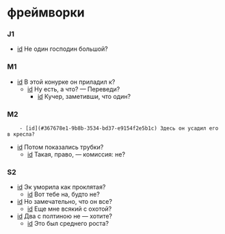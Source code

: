 # фреймворки

### J1

- [id](#6c67da1c-a129-3155-b442-1ab5af949949) Не один господин большой?

### M1

- [id](#b07c4bfe-37f6-339f-ae4f-441e8f785a4e) В этой конурке он приладил к?
    - [id](#fd0d602f-3c91-3969-b4a6-9ccdcdb9ce4a) Ну есть, а что? — Переведи?
        - [id](#0f2ce22d-fd48-324e-b964-a0ced23449d0) Кучер, заметивши, что один?

### M2

        - [id](#367678e1-9b8b-3534-bd37-e9154f2e5b1c) Здесь он усадил его в кресла?
- [id](#c5697c6d-136b-3c39-b45c-ac233ad43adb) Потом показались трубки?
    - [id](#967daa3f-61f8-38a8-a449-501971a10d42) Такая, право, — комиссия: не?

### S2

- [id](#daa7ea23-448f-3ccb-889d-b214d104f8bf) Эк уморила как проклятая?
    - [id](#e23b0ccd-aeac-36bd-9c84-cff402411a6a) Вот тебе на, будто не?
- [id](#1be6ad93-e96f-3e5f-a542-f865c2dd4fd2) Но замечательно, что он все?
    - [id](#1be43c51-0bba-3231-83f2-0b0baf7b40a6) Еще мне всякий с охотой?
- [id](#2620d483-eac5-31ec-ba36-178b90344917) Два с полтиною не — хотите?
    - [id](#76b6f6a0-43b1-3921-a7f3-954f9c93b2e6) Это был среднего роста?

